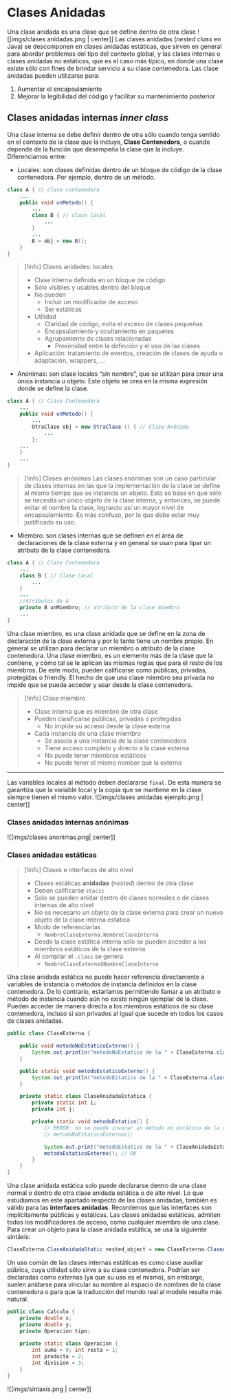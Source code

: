 # Clases Anidadas
Una clase anidada es una clase que se define dentro de otra clase
![[imgs/clases anidadas.png | center]]
Las clases anidadas (*nested class* en Java) se descomponen en clases anidadas estáticas, que sirven en general para abordar problemas del tipo del contexto global, y las clases internas o clases anidadas no estáticas, que es el caso más típico, en donde una clase existe sólo con fines de brindar servicio a su clase contenedora.
Las clase anidadas pueden utilizarse para:
1. Aumentar el encapsulamiento
2. Mejorar la legibilidad del código y facilitar su mantenimiento posterior
## Clases anidadas internas *inner class*
Una clase interna se debe definir dentro de otra sólo cuando tenga sentido en el contexto de la clase que la incluye, **Clase Contenedora**, o cuando depende de la función que desempeña la clase que la incluye.
Diferenciamos entre:
- Locales: son clases definidas dentro de un bloque de código de la clase contenedora. Por ejemplo, dentro de un método.
```java
class A { // clase contenedora
	...
	public void unMetodo() {
		...
		class B { // clase local
			...
		}
		...
		B = obj = new B();
	}
}
```
> [!info] Clases anidades: locales
> - Clase interna definida en un bloque de código
> - Sólo visibles y usables dentro del bloque
> - No pueden
> 	- Incluir un modificador de acceso
> 	- Ser estáticas
> - Utilidad
> 	- Claridad de código, evita el exceso de clases pequeñas
> 	- Encapsulamiento y ocultamiento en paquetes
> 	- Agrupamiento de clases relacionadas
> 		- Proximidad entre la definción y el uso de las clases
> - Aplicación: tratamiento de eventos, creación de clases de ayuda o adaptación, wrappers, ...
- Anónimas: son clase locales “sin nombre”, que se utilizan para crear una única instancia u objeto. Este objeto se crea en la misma expresión donde se define la clase.
```java
class A { // Clase Contenedora 
	...
	public void unMetodo() { 
		...
		OtraClase obj = new OtraClase () { // Clase Anónima 
			...
		}; 
	...
	} 
	...
}
```
> [!info] Clases anónimas
> Las clases anónimas son un caso particular de clases internas en las que la implementación de la clase se define al mismo tiempo que se instancia un objeto. Esto se basa en que sólo se necesita un único objeto de la clase interna, y entonces, se puede evitar el nombre la clase, logrando así un mayor nivel de encapsulamiento.
> Es más confuso, por lo que debe estar muy justificado su uso.

- Miembro: son clases internas que se definen en el área de declaraciones de la clase externa y en general se usan para tipar un atributo de la clase contenedora.
```java
class A { // Clase Contenedora
	...
	class B { // Clase Local
		...
	} 
	...
	//Atributos de A
	private B unMiembro; // atributo de la clase miembro
	...
}
```
Una clase miembro, es una clase anidada que se define en la zona de declaración de la clase externa y por lo tanto tiene un nombre propio. En general se utilizan para declarar un miembro o atributo de la clase contenedora.
Una clase miembro, es un elemento más de la clase que la contiene, y cómo tal se le aplican las mismas reglas que para el resto de los miembros. De este modo, pueden calificarse como públicas, privadas, protegidas o friendly. El hecho de que una clase miembro sea privada no impide que se pueda acceder y usar desde la clase contenedora.
> [!info] Clase miembro
> - Clase interna que es miembro de otra clase
> - Pueden clasificarse públicas, privadas o protegidas
> 	- No impide su acceso desde la clase externa
> - Cada instancia de una clase miembro
> 	- Se asocia a una instancia de la clase contenedora
> 	- Tiene acceso completo y directo a la clase externa
> 	- No puede tener miembros estáticos
> 	- No puede tener el mismo nomber que la externa
> 

---
Las variables locales al método deben declararse `final`. De esta manera se garantiza que la variable local y la copia que se mantiene en la clase siempre tienen el mismo valor.
![[imgs/clases anidadas ejemplo.png | center]]
### Clases anidadas internas anónimas
![[imgs/clases anonimas.png| center]]
### Clases anidadas estáticas
> [!info] Clases e interfaces de alto nivel
> - Clases estáticas **anidadas** (*nested*) dentro de otra clase
> - Deben calificarse `stacic`
> - Solo se pueden anidar dentro de clases normales o de clases internas de alto nivel
> - No es necesario un objeto de la clase externa para crear un nuevo objeto de la clase interna estática
> - Modo de referenciarlas
> 	- `NombreClaseExterna.NombreClaseInterna`
> - Desde la clase estática interna sólo se pueden acceder a los miembros estáticos de la clase externa
> - Al compilar el `.class` se genera
> 	- `NombreClaseExterna$NombreClaseInterna`

Una clase anidada estática no puede hacer referencia directamente a variables de instancia o métodos de instancia definidos en la clase contenedora. De lo contrario, estaríamos permitiendo llamar a un atributo o método de instancia cuando aún no existe ningún ejemplar de la clase.
Pueden acceder de manera directa a los miembros estáticos de su clase contenedora, incluso si son privados al igual que sucede en todos los casos de clases anidadas.
```java
public class ClaseExterna {

    public void metodoNoEstaticoExterno() {
        System.out.println("metodoNoEstatico de la " + ClaseExterna.class.getName());
    }

    public static void metodoEstaticoExterno() {
        System.out.println("metodoEstatico de la " + ClaseExterna.class.getName());
    }

    private static class ClaseAnidadaEstatica {
        private static int i;
        private int j;

        private static void metodoEstatico() {
            // ERROR: no se puede invocar un método no estático de la clase contenedora
            // metodoNoEstaticoExterno(); 

            System.out.print("metodoEstatico de la " + ClaseAnidadaEstatica.class.getName());
            metodoEstaticoExterno(); // OK
        }
    }
}

```
Una clase anidada estática solo puede declararse dentro de una clase normal o dentro de otra clase anidada estática o de alto nivel.
Lo que estudiamos en este apartado respecto de las clases anidadas, también es válido para las **interfaces anidadas**. Recordemos que las interfaces son implícitamente públicas y estáticas.
Las clases anidadas estáticas, admiten todos los modificadores de acceso, como cualquier miembro de una clase.
Para crear un objeto para la clase anidada estática, se usa la siguiente sintáxis:
```java
ClaseExterna.ClaseAnidadaStatic nested_object = new ClaseExterna.ClaseAnidadaStatic();
```
Un uso común de las clases internas estáticas es como clase auxiliar pública, cuya utilidad sólo sirve a su clase contenedora. Podrían ser declaradas como externas (ya que su uso es el mismo), sin embargo, suelen anidarse para vincular su nombre al espacio de nombres de la clase contenedora o para que la traducción del mundo real al modelo resulte más natural.
```java
public class Calculo {
	private double x;
	private double y;
	private Operacion tipo;
	
	private static class Operacion {
		int suma = 0; int resta = 1;
		int producto = 2;
		int division = 3;
	}
}
```
![[imgs/sintaxis.png | center]]
